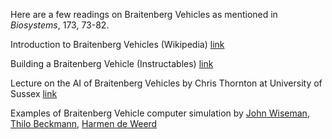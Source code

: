Here are a few readings on Braitenberg Vehicles as mentioned in _Biosystems_, 173, 73-82.  

Introduction to Braitenberg Vehicles (Wikipedia) [link](https://en.wikipedia.org/wiki/Braitenberg_vehicle)  

Building a Braitenberg Vehicle (Instructables) [link](https://www.instructables.com/id/Braitenberg-vehicles-1-4-vehicles-that-3mot3/)  

Lecture on the AI of Braitenberg Vehicles by Chris Thornton at University of Sussex [link](http://users.sussex.ac.uk/~christ/crs/kr-ist/lecx1a.html)  

Examples of Braitenberg Vehicle computer simulation by [John Wiseman](http://people.cs.uchicago.edu/~wiseman/vehicles/), [Thilo Beckmann](http://www.thilobeckmann.de/applet_braitenberg_vehicle.html), [Harmen de Weerd](http://www.harmendeweerd.nl/braitenberg-vehicles/)  

